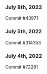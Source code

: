 ### July 8th, 2022

Commit #43971

### July 5th, 2022

Commit #314353


### July 4th, 2022

Commit #72281
